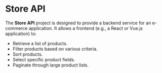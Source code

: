 # Store API

The **Store API** project is designed to provide a backend service for an e-commerce application. It allows a frontend (e.g., a React or Vue.js application) to:

- Retrieve a list of products.
- Filter products based on various criteria.
- Sort products.
- Select specific product fields.
- Paginate through large product lists.
